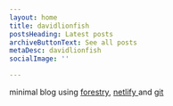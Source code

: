 ```yaml
---
layout: home
title: davidlionfish
postsHeading: Latest posts
archiveButtonText: See all posts
metaDesc: davidlionfish
socialImage: ''

---
```

minimal blog using [forestry](https://forestry.io/ "forestry"), [netlify ](https://www.netlify.com/ "netlify")and [git](https://github.com/ "git")